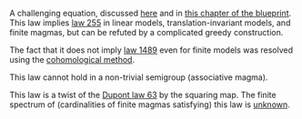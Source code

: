 A challenging equation, discussed [here](https://leanprover.zulipchat.com/#narrow/channel/458659-Equational/topic/1516.20-.3E.20255) and in [this chapter of the blueprint](https://teorth.github.io/equational_theories/blueprint/1516-chapter.html).  This law implies [law 255](https://teorth.github.io/equational_theories/implications/?255) in linear models, translation-invariant models, and finite magmas, but can be refuted by a complicated greedy construction.

The fact that it does not imply [law 1489](https://teorth.github.io/equational_theories/implications/?1489) even for finite models was resolved using the [cohomological method](https://leanprover.zulipchat.com/#narrow/channel/458659-Equational/topic/Austin.20pairs/near/485020624).

This law cannot hold in a non-trivial semigroup (associative magma).

This law is a twist of the [Dupont law 63](https://teorth.github.io/equational_theories/implications/?63) by the squaring map.  The finite spectrum of (cardinalities of finite magmas satisfying) this law is [unknown](https://leanprover.zulipchat.com/#narrow/channel/458659-Equational/topic/Order.203.20Spectra/with/527073087).
